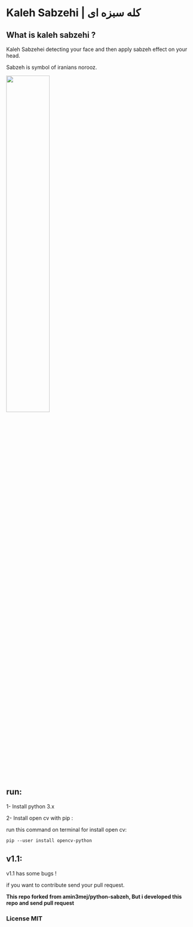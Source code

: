 

# Kaleh Sabzehi  |   کله سبزه ای 

## What is kaleh sabzehi ?

Kaleh Sabzehei detecting your face and then apply sabzeh effect on your head.

Sabzeh is symbol of iranians norooz.


<a href="https://github.com/mehrdad-dev/kaleh-sabzehi/tree/master/demo" target="_blank">
<img src="https://raw.githubusercontent.com/mehrdad-dev/kaleh-sabzehi/master/demo/demo.mp4" width="48%">
</a>

## run:
1- Install python 3.x

2- Install open cv with pip :


run this command on terminal for install open cv:

    pip --user install opencv-python

## v1.1:

v1.1 has some bugs !

if you want to contribute send your pull request.


**This repo forked from amin3mej/python-sabzeh, But i developed this repo and send pull request**

### License MIT

